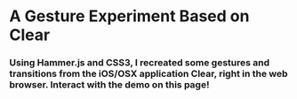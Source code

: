 # A Gesture Experiment Based on Clear
### Using Hammer.js and CSS3, I recreated some gestures and transitions from the iOS/OSX application Clear, right in the web browser. Interact with the demo on this page!